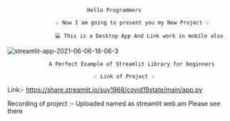                              Hello Programmers
                     
                   💡 Now I am going to present you my New Project 💡
                   
                   💻 This is a Desktop App And Link work in mobile also
                   
                   

                   
                   
![streamlit-app-2021-06-06-18-06-3](https://user-images.githubusercontent.com/72243026/120927313-28986180-c6fe-11eb-9e7b-2a5b27f43961.gif)


                   
                   
                   
                 
                 A Perfect Example of Streamlit Library for beginners
                 
                               💡 Link of Project 💡

  
Link:-  https://share.streamlit.io/suy1968/covid19state/main/app.py

Recording of project :- Uploaded named as streamlit web.am Please see there
